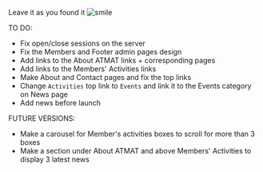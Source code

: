 Leave it as you found it ![smile](http://simpleicon.com/wp-content/uploads/smile.png)

TO DO:
- Fix open/close sessions on the server
- Fix the Members and Footer admin pages design
- Add links to the About ATMAT links + corresponding pages
- Add links to the Members' Activities links
- Make About and Contact pages and fix the top links
- Change `Activities` top link to `Events` and link it to the Events category on News page
- Add news before launch

FUTURE VERSIONS:
- Make a carousel for Member's activities boxes to scroll for more than 3 boxes
- Make a section under About ATMAT and above Members' Activities to display 3 latest news
